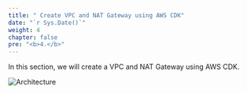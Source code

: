 ```yaml
---
title: " Create VPC and NAT Gateway using AWS CDK"
date: "`r Sys.Date()`"
weight: 4
chapter: false
pre: "<b>4.</b>"
---
```


In this section, we will create a VPC and NAT Gateway using AWS CDK.

![Architecture](/images/4/ws2.png?featherlight=false&width=80pc)

